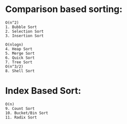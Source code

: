 # Comparison based sorting:

    O(n^2)
    1. Bubble Sort
    2. Selection Sort
    3. Insertion Sort

    O(nlogn)
    4. Heap Sort
    5. Merge Sort
    6. Quick Sort
    7. Tree Sort
    O(n^3/2)
    8. Shell Sort

# Index Based Sort:

    O(n)
    9. Count Sort
    10. Bucket/Bin Sort
    11. Radix Sort
